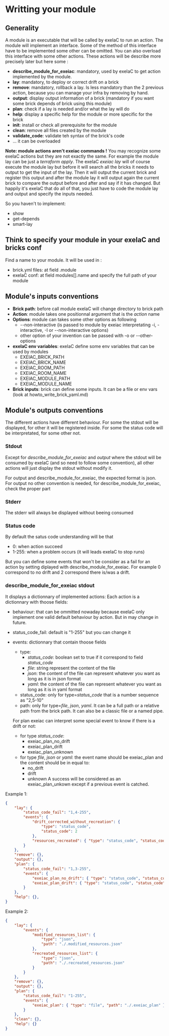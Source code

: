# Writting your module

## Generality

A module is an executable that will be called by exeIaC to run an action.
The module will implement an interface. Some of the method of this interface
have to be implemented some other can be omitted. You can also overload this
interface with some other actions.
These actions will be describe more precisely later but here some :
- **describe_module_for_exeiac**: mandatory, used by exeIaC to get action
  implemented by the module.
- **lay**: mandatory, to deploy or correct drift on a brick
- **remove**: mandatory, rollback a lay. Is less mandatory than the 2 previous
  action, because you can manage your infra by removing by hand.
- **output**: display output information of a brick
    (mandatory if you want some brick depends of brick using this module)
- **plan**: check if a lay is needed and/or what the lay will do
- **help**: display a specific help for the module or more specific for the
    brick
- **init**: install or check all prerequisite for the module
- **clean**: remove all files created by the module
- **validate_code**: validate teh syntax of the brick's code
- ... it can be overloaded

**Note: module actions aren't exeiac commands !**
You may recognize some exeIaC actions but they are not exactly the 
same. For example the module lay can be just a _terraform apply_. The exeIaC
_exeiac lay_ will of course execute the module lay but before it will search 
all the bricks it needs to output to get the input of the lay. Then it will
output the current brick and register this output and after the module lay
it will output again the current brick to compare the output before and after 
and say if it has changed. But happily it's exeIaC that do all of that, you
just have to code the module lay and output and specify the inputs needed.

So you haven't to implement:
- show
- get-depends
- smart-lay

## Think to specify your module in your exeIaC and bricks conf

Find a name to your module. It will be used in : 
- brick.yml files: at field .module
- exeIaC conf: at field modules[].name
  and specify the full path of your module


## Module's inputs conventions

- **Brick path**: before call module exeIaC will change directory to brick path
- **Action**: module takes one positionnal argument that is the *action* name
- **Options**: module can takes some other options as following
    - --non-interactive (is passed to module by exeiac interpretating -i, 
        -interactive, -I or --non-interactive options)
    - other option of your invention can be passed with -o or --other-options
- **exeIaC env variables**: exeIaC define some env variables that can be used 
  by modules
    - EXEIAC_BRICK_PATH
    - EXEIAC_BRICK_NAME
    - EXEIAC_ROOM_PATH
	- EXEIAC_ROOM_NAME
	- EXEIAC_MODULE_PATH
	- EXEIAC_MODULE_NAME
- **Brick inputs**: brick can define some inputs. It can be a file or env vars 
    (look at howto_write_brick_yaml.md)


## Module's outputs conventions

The different actions have different behaviour. For some the stdout will be 
displayed, for other it will be registered inside. For some the status code 
will be interpretated, for some other not.

### Stdout

Except for *describe_module_for_exeiac* and *output* where the stdout will be 
consumed by exeIaC (and so need to follow some convention), all other actions 
will just display the stdout without modify it.

For output and describe_module_for_exeiac, the expected format is json.
For output no other convention is needed, for describe_module_for_exeiac, check
the proper part

### Stderr

The stderr will always be displayed without beeing consumed

### Status code

By default the satus code understanding will be that
- 0: when action succeed
- 1-255: when a problem occurs (it will leads exeIaC to stop runs)

But you can define some events that won't be consider as a fail for an action
by setting diplayed with describe_module_for_exeiac.
For example 0 correspond to no drift and 2 correspond there is/was a drift.

### describe_module_for_exeiac stdout

It displays a dictionnary of implemented actions:
Each action is a dictionnary with thoose fields:
- behaviour: that can be ommitted nowaday because exeIaC only implement one 
    valid default behaviour by action. But in may change in future.
- status_code_fail: default is "1-255" but you can change it
- events: dictionnary that contain thoose fields
    - type: 
        - *status_code*: boolean set to true if it correspond to field 
            *status_code*
        - *file*: string represent the content of the file
        - *json*: the content of the file can represent whatever you want as
            long as it is in json format
        - *yaml*: the content of the file can represent whatever you want as
            long as it is in yaml format
    - status_code: only for type=*status_code* that is a number sequence as 
        "2,5-10"
    - path: only for type=*file*, *json*, *yaml*. It can be a full path or a relative 
        path from the brick path. It can also be a classic file or a named pipe.

    For plan exeiac can interpret some special event to know if there is a drift 
    or not:
    - for type *status_code*:
        - exeiac_plan_no_drift
        - exeiac_plan_drift
        - exeiac_plan_unknown
    - for type *file*, *json* or *yaml*: the event name should be exeiac_plan 
        and the content should be in equal to:
        - no_drift
        - drift
        - unknown
    A success will be considered as an exeiac_plan_unkown except if a previous event
    is catched.

Example 1:
```json
{
    "lay": {
        "status_code_fail": "1,4-255",
        "events": {
            "drift_corrected_without_recreation": { 
                "type": "status_code",
                "status_code": 2
            },
            "resources_recreated": { "type": "status_code", "status_code": 3 }
        }
    },
    "remove": {},
    "output": {},
    "plan": {
        "status_code_fail": "1,3-255",
        "events": {
            "exeiac_plan_no_drift": { "type": "status_code", "status_code": 0 },
            "exeiac_plan_drift": { "type": "status_code", "status_code": 2 }
        }
    },
    "help": {},
}
```

Example 2:
```json
{
    "lay": {
        "events": {
            "modified_resources_list": { 
                "type": "json", 
                "path": "./.modified_resources.json"
            },
            "recreated_resources_list": { 
                "type": "json", 
                "path": "./.recreated_resources.json"
            }
        }
    },
    "remove": {},
    "output": {},
    "plan": {
        "status_code_fail": "1-255",
        "events": {
            "exeiac_plan": { "type": "file", "path": "./.exeiac_plan" },
        }
    },
    "clean": {},
    "help": {}
}
```
